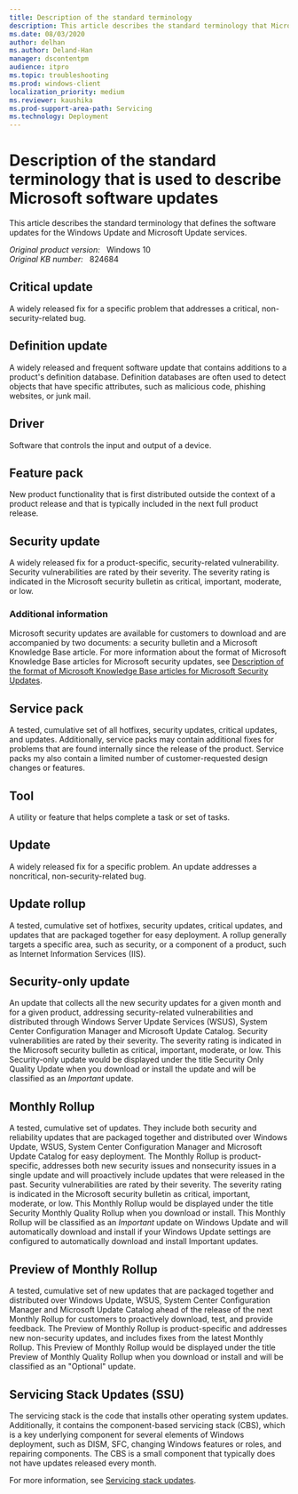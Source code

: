 ```yaml
---
title: Description of the standard terminology
description: This article describes the standard terminology that Microsoft uses to describe software updates.
ms.date: 08/03/2020
author: delhan
ms.author: Deland-Han
manager: dscontentpm
audience: itpro
ms.topic: troubleshooting
ms.prod: windows-client
localization_priority: medium
ms.reviewer: kaushika
ms.prod-support-area-path: Servicing
ms.technology: Deployment
---
```

# Description of the standard terminology that is used to describe Microsoft software updates

This article describes the standard terminology that defines the software updates for the Windows Update and Microsoft Update services.

_Original product version:_ &nbsp; Windows 10  
_Original KB number:_ &nbsp; 824684

## Critical update

A widely released fix for a specific problem that addresses a critical, non-security-related bug.

## Definition update

A widely released and frequent software update that contains additions to a product's definition database. Definition databases are often used to detect objects that have specific attributes, such as malicious code, phishing websites, or junk mail.

## Driver

Software that controls the input and output of a device.

## Feature pack

New product functionality that is first distributed outside the context of a product release and that is typically included in the next full product release.

## Security update

A widely released fix for a product-specific, security-related vulnerability. Security vulnerabilities are rated by their severity. The severity rating is indicated in the Microsoft security bulletin as critical, important, moderate, or low.

### Additional information

Microsoft security updates are available for customers to download and are accompanied by two documents: a security bulletin and a Microsoft Knowledge Base article. For more information about the format of Microsoft Knowledge Base articles for Microsoft security updates, see [Description of the format of Microsoft Knowledge Base articles for Microsoft Security Updates](https://support.microsoft.com/help/824689).

## Service pack

A tested, cumulative set of all hotfixes, security updates, critical updates, and updates. Additionally, service packs may contain additional fixes for problems that are found internally since the release of the product. Service packs my also contain a limited number of customer-requested design changes or features.

## Tool

A utility or feature that helps complete a task or set of tasks.

## Update

A widely released fix for a specific problem. An update addresses a noncritical, non-security-related bug.

## Update rollup

A tested, cumulative set of hotfixes, security updates, critical updates, and updates that are packaged together for easy deployment. A rollup generally targets a specific area, such as security, or a component of a product, such as Internet Information Services (IIS).

## Security-only update

An update that collects all the new security updates for a given month and for a given product, addressing security-related vulnerabilities and distributed through Windows Server Update Services (WSUS), System Center Configuration Manager and Microsoft Update Catalog. Security vulnerabilities are rated by their severity. The severity rating is indicated in the Microsoft security bulletin as critical, important, moderate, or low. This Security-only update would be displayed under the title Security Only Quality Update when you download or install the update and will be classified as an *Important* update.

## Monthly Rollup

A tested, cumulative set of updates. They include both security and reliability updates that are packaged together and distributed over Windows Update, WSUS, System Center Configuration Manager and Microsoft Update Catalog for easy deployment. The Monthly Rollup is product-specific, addresses both new security issues and nonsecurity issues in a single update and will proactively include updates that were released in the past. Security vulnerabilities are rated by their severity. The severity rating is indicated in the Microsoft security bulletin as critical, important, moderate, or low. This Monthly Rollup would be displayed under the title Security Monthly Quality Rollup when you download or install. This Monthly Rollup will be classified as an *Important* update on Windows Update and will automatically download and install if your Windows Update settings are configured to automatically download and install Important updates.

## Preview of Monthly Rollup

A tested, cumulative set of new updates that are packaged together and distributed over Windows Update, WSUS, System Center Configuration Manager and Microsoft Update Catalog ahead of the release of the next Monthly Rollup for customers to proactively download, test, and provide feedback. The Preview of Monthly Rollup is product-specific and addresses new non-security updates, and includes fixes from the latest Monthly Rollup. This Preview of Monthly Rollup would be displayed under the title Preview of Monthly Quality Rollup when you download or install and will be classified as an "Optional" update.

## Servicing Stack Updates (SSU)

The servicing stack is the code that installs other operating system updates. Additionally, it contains the component-based servicing stack (CBS), which is a key underlying component for several elements of Windows deployment, such as DISM, SFC, changing Windows features or roles, and repairing components. The CBS is a small component that typically does not have updates released every month.

For more information, see [Servicing stack updates](/windows/deployment/update/servicing-stack-updates).
